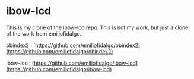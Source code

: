 # ibow-lcd

This is my clone of the ibow-lcd repo. This is not my work, but just a clone of the work from emiliofidalgo. 

obindex2 : [https://github.com/emiliofidalgo/obindex2](https://github.com/emiliofidalgo/obindex2)

ibow-lcd : [https://github.com/emiliofidalgo/ibow-lcd](https://github.com/emiliofidalgo/ibow-lcd)
